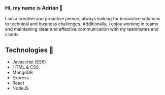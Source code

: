 ### Hi, my name is Adrián 👋

I am a creative and proactive person, always looking for innovative solutions to technical and business challenges. Additionally, I enjoy working in teams and maintaining clear and effective communication with my teammates and clients.

## Technologies 🚀

- Javascript (ES6)
- HTML & CSS
- MongoDB
- Express
- React
- NodeJS

<!--
**admartinbarcelo/admartinbarcelo** is a ✨ _special_ ✨ repository because its `README.md` (this file) appears on your GitHub profile.

Here are some ideas to get you started:

- 🔭 I’m currently working on ...
- 🌱 I’m currently learning ...
- 👯 I’m looking to collaborate on ...
- 🤔 I’m looking for help with ...
- 💬 Ask me about ...
- 📫 How to reach me: ...
- 😄 Pronouns: ...
- ⚡ Fun fact: ...
-->
